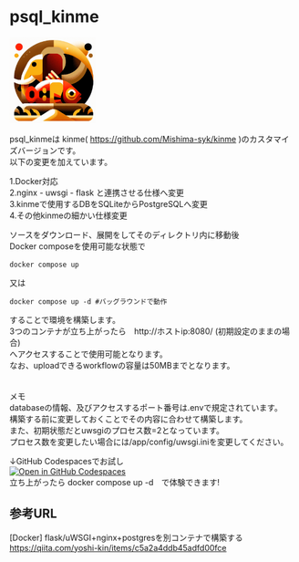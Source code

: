 # psql_kinme

<img src="app/static/psql_kinme_final.png" width="30%">


psql_kinmeは kinme( https://github.com/Mishima-syk/kinme )のカスタマイズバージョンです。<br>
以下の変更を加えています。

1.Docker対応<br>
2.nginx - uwsgi - flask と連携させる仕様へ変更<br>
3.kinmeで使用するDBをSQLiteからPostgreSQLへ変更<br>
4.その他kinmeの細かい仕様変更<br>

ソースをダウンロード、展開をしてそのディレクトリ内に移動後<br>
Docker composeを使用可能な状態で

    docker compose up
    
又は

    docker compose up -d #バッグラウンドで動作

することで環境を構築します。<br>
3つのコンテナが立ち上がったら　http://ホストip:8080/ (初期設定のままの場合)<br>
へアクセスすることで使用可能となります。<br>
なお、uploadできるworkflowの容量は50MBまでとなります。<br>
<br>
<br>
メモ<br>
databaseの情報、及びアクセスするポート番号は.envで規定されています。<br>
構築する前に変更しておくことでその内容に合わせて構築します。<br>
また、初期状態だとuwsgiのプロセス数=2となっています。<br>
プロセス数を変更したい場合には/app/config/uwsgi.iniを変更してください。




↓GitHub Codespacesでお試し<br>
[![Open in GitHub Codespaces](https://github.com/codespaces/badge.svg)](https://github.com/codespaces/new?hide_repo_select=true&ref=main&repo=835495671&skip_quickstart=true)
<br>
立ち上がったら docker compose up -d　で体験できます!







## 参考URL
[Docker] flask/uWSGI+nginx+postgresを別コンテナで構築する<br>
https://qiita.com/yoshi-kin/items/c5a2a4ddb45adfd00fce
